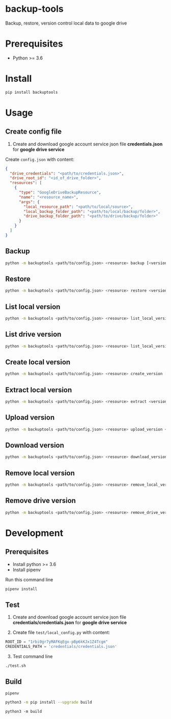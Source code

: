 # backup-tools

Backup, restore, version control local data to google drive

# Prerequisites

- Python >= 3.6

# Install

```bash
pip install backuptools
```

# Usage

## Create config file

1. Create and download google account service json file **credentials.json** for **google drive service**

Create `config.json` with content:

```json
{
  "drive_credentials": "<path/to/credentials.json>",
  "drive_root_id": "<id_of_drive_folder>",
  "resources": [
    {
      "type": "GoogleDriveBackupResource",
      "name": "<resource_name>",
      "args": {
        "local_resource_path": "<path/to/local/source>",
        "local_backup_folder_path": "<path/to/local/backup/folder>",
        "drive_backup_folder_path": "<path/to/drive/backup/folder>"
      }
    }
  ]
}
```

## Backup

```bash
python -m backuptools <path/to/config.json> <resource> backup [<version>]
```

## Restore

```bash
python -m backuptools <path/to/config.json> <resource> restore <version>
```

## List local version

```bash
python -m backuptools <path/to/config.json> <resource> list_local_version
```

## List drive version

```bash
python -m backuptools <path/to/config.json> <resource> list_local_version
```

## Create local version

```bash
python -m backuptools <path/to/config.json> <resource> create_version [<version>]
```

## Extract local version

```bash
python -m backuptools <path/to/config.json> <resource> extract <version>
```

## Upload version

```bash
python -m backuptools <path/to/config.json> <resource> upload_version <version>
```

## Download version

```bash
python -m backuptools <path/to/config.json> <resource> download_version <version>
```

## Remove local version

```bash
python -m backuptools <path/to/config.json> <resource> remove_local_version <version>
```

## Remove drive version

```bash
python -m backuptools <path/to/config.json> <resource> remove_drive_version <version>
```

# Development

## Prerequisites

- Install python >= 3.6
- Install pipenv

Run this command line

```bash
pipenv install
```

## Test

1. Create and download google account service json file **credentials/credentials.json** for **google drive service**

2. Create file `test/local_config.py` with content:

```python
ROOT_ID = "1rbi0gr7yMAFKqEgx-pBp6kKJx1Z4Tcgm"
CREDENTIALS_PATH = 'credentials/credentials.json'

```

3. Test command line

```
./test.sh
```

## Build

```
pipenv
```

```bash
python3 -m pip install --upgrade build
```

```
python3 -m build
```
